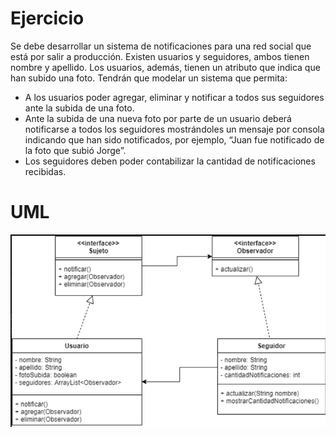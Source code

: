 # Ejercicio

Se debe desarrollar un sistema de notificaciones para una red social que está por salir a producción. Existen usuarios y seguidores, ambos tienen nombre y apellido. Los usuarios, además, tienen un atributo que indica que han subido una foto. Tendrán que modelar un sistema que permita:
- A los usuarios poder agregar, eliminar y notificar a todos sus seguidores ante la subida de una foto.
- Ante la subida de una nueva foto por parte de un usuario deberá notificarse a todos los seguidores mostrándoles un mensaje por consola indicando que han sido notificados, por ejemplo, “Juan fue notificado de la foto que subió Jorge”.
- Los seguidores deben poder contabilizar la cantidad de notificaciones recibidas.

# UML 
![img.png](img.png)
